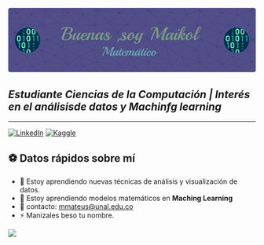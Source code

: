 ![Banner presentación](github-header-image.png)

## *Estudiante Ciencias de la Computación | Interés en el análisisde datos y Machinfg learning*
***
[![LinkedIn](https://img.shields.io/badge/linkedin-%230077B5.svg?style=for-the-badge&logo=linkedin&logoColor=white)](https://www.linkedin.com/in/maikol-mateus-lucuara)
[![Kaggle](https://img.shields.io/badge/Kaggle-035a7d?style=for-the-badge&logo=kaggle&logoColor=white)](https://www.kaggle.com/maikolmateuslucuara)

## ⚽ Datos rápidos sobre mí 

- 🔭 Estoy aprendiendo nuevas técnicas de análisis y visualización de datos.
- 🌱 Estoy aprendiendo modelos matemáticos en **Maching Learning**
- 👯 contacto: mmateus@unal.edu.co
- ⚡ Manizales beso tu nombre.
<img aling="right" src = "https://media0.giphy.com/media/v1.Y2lkPTc5MGI3NjExYjdheW5tY3Y1aXg4ODVmN3lndG1mcnF3bjVwZzg1cXJ2bG53Znk2YSZlcD12MV9pbnRlcm5hbF9naWZfYnlfaWQmY3Q9cw/QJ8bR5An4VC59FvVcx/giphy.webp" with="20">


